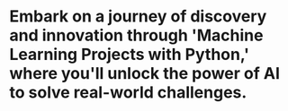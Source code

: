 # Embark on a journey of discovery and innovation through 'Machine Learning Projects with Python,' where you'll unlock the power of AI to solve real-world challenges.
